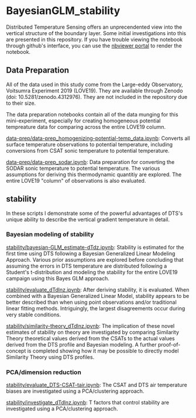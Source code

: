 # BayesianGLM_stability

Distributed Temperature Sensing offers an unprecendented view into the vertical structure of the boundary layer. Some initial investigations into this are presented in this repository. If you have trouble viewing the notebook through github's interface, you can use the [nbviewer portal](https://nbviewer.jupyter.org/) to render the notebook.

## Data Preparation

All of the data used in this study come from the Large-eddy Observatory, Voitsumra Experiment 2019 (LOVE19). They are available through Zenodo (doi: 10.5281/zenodo.4312976). They are not included in the repository due to their size.

The data preparation notebooks contain all of the data munging for this mini-experiment, especially for creating homogeneous potential tempreature data for comparing across the entire LOVE19 column.

[data-prep/data-prep_homogenizing-potential-temp_data.ipynb](https://nbviewer.jupyter.org/github/klapo/BayesianGLM_stability/blob/main/notebooks/data-prep/data-prep_homogenizing-potential-temp_data.ipynb): Converts all surface temperature observations to potential temperature, including conversions from CSAT sonic temperature to potential temperature.

[data-prep/data-prep_sodar.ipynb](https://nbviewer.jupyter.org/github/klapo/BayesianGLM_stability/blob/main/notebooks/data-prep/data-prep_sodar.ipynb): Data preparation for converting the SODAR sonic temperature to potential temperature. The various assumptions for deriving this thermodynamic quantitiy are explored. The entire LOVE19 "column" of observations is also evaluated.

## stability

In these scripts I demonstrate some of the powerful advantages of DTS's unique ability to describe the vertical gradient temperature in detail.

### Bayesian modeling of stability

[stability/bayesian-GLM_estimate-dTdz.ipynb](https://nbviewer.jupyter.org/github/klapo/BayesianGLM_stability/blob/main/notebooks/stability/bayesian-GLM_estimate-dTdz.ipynb): Stability is estimated for the first time using DTS following a Bayesian Generalized Linear Modeling Approach. Various prior assumptions are explored before concluding that assuming the errors in DTS temperature are distributed following a Student's t-distribution and modeling the stability for the entire LOVE19 campaign using this Bayes GLM approach.

[stability/evaluate_dTdlnz.ipynb](https://nbviewer.jupyter.org/github/klapo/BayesianGLM_stability/blob/main/notebooks/stability/evaluate_dTdlnz.ipynb): After deriving stability, it is evaluated. When combined with a Bayesian Generalized Linear Model, stability appears to be better described than when using point observations and/or traditional linear fitting methods. Intriguingly, the largest disagreements occur during very stable conditions.

[stability/similarity-theory_dTdlnz.ipynb](https://nbviewer.jupyter.org/github/klapo/BayesianGLM_stability/blob/main/notebooks/stability/similarity-theory_dTdlnz.ipynb): The implication of these novel estimates of stability on theory are investigated by comparing Similarity Theory theoretical values derived from the CSATs to the actual values derived from the DTS profile and Bayesian modeling. A further proof-of-concept is completed showing how it may be possible to directly model Similarity Theory using DTS profiles.

### PCA/dimension reduction

[stability/evaluate_DTS-CSAT-tair.ipynb](https://nbviewer.jupyter.org/github/klapo/BayesianGLM_stability/blob/main/notebooks/stability/evaluate_DTS-CSAT-tair.ipynb): The CSAT and DTS air temperature biases are investigated using a PCA/clustering approach.

[stability/investigate_dTdlnz.ipynb](https://nbviewer.jupyter.org/github/klapo/BayesianGLM_stability/blob/main/notebooks/stability/investigate_dTdlnz.ipynb): T factors that control stability are investigated using a PCA/clustering approach.
